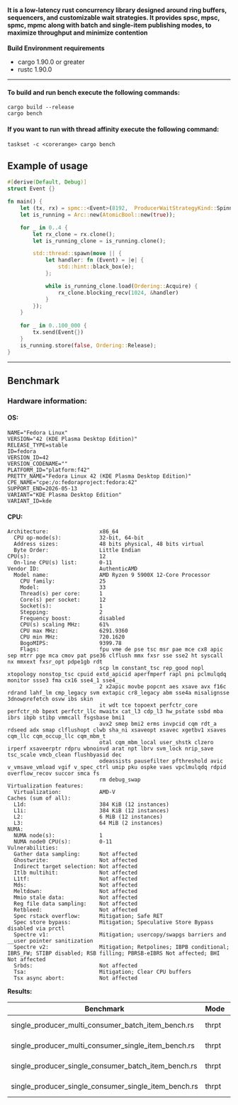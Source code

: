 #### It is a low-latency rust concurrency library designed around ring buffers, sequencers, and customizable wait strategies. It provides spsc, mpsc, spmc, mpmc along with batch and single-item publishing modes, to maximize throughput and minimize contention

**Build Environment requirements**
- cargo 1.90.0 or greater
- rustc 1.90.0 

---
#### To build and run bench execute the following commands:
```shell
cargo build --release
cargo bench
```

#### If you want to run with thread affinity execute the following command:
```shell
taskset -c <corerange> cargo bench 
```

Example of usage
---

```rust
#[derive(Default, Debug)]
struct Event {}

fn main() {
    let (tx, rx) = spmc::<Event>(8192,  ProducerWaitStrategyKind::Spinning, ConsumerWaitStrategyKind::Spinning);
    let is_running = Arc::new(AtomicBool::new(true));

    for _ in 0..4 {
        let rx_clone = rx.clone();
        let is_running_clone = is_running.clone();

        std::thread::spawn(move || {
            let handler: fn (Event) = |e| {
                std::hint::black_box(e);
            };

            while is_running_clone.load(Ordering::Acquire) {
                rx_clone.blocking_recv(1024, &handler)
            }
        });
    }
    
    for _ in 0..100_000 {
        tx.send(Event{})
    }
    is_running.store(false, Ordering::Release);
}
```

---
## Benchmark

### Hardware information:

#### OS:

```text
NAME="Fedora Linux"
VERSION="42 (KDE Plasma Desktop Edition)"
RELEASE_TYPE=stable
ID=fedora
VERSION_ID=42
VERSION_CODENAME=""
PLATFORM_ID="platform:f42"
PRETTY_NAME="Fedora Linux 42 (KDE Plasma Desktop Edition)"
CPE_NAME="cpe:/o:fedoraproject:fedora:42"
SUPPORT_END=2026-05-13
VARIANT="KDE Plasma Desktop Edition"
VARIANT_ID=kde
```

#### CPU:

```text
Architecture:                x86_64
  CPU op-mode(s):            32-bit, 64-bit
  Address sizes:             48 bits physical, 48 bits virtual
  Byte Order:                Little Endian
CPU(s):                      12
  On-line CPU(s) list:       0-11
Vendor ID:                   AuthenticAMD
  Model name:                AMD Ryzen 9 5900X 12-Core Processor
    CPU family:              25
    Model:                   33
    Thread(s) per core:      1
    Core(s) per socket:      12
    Socket(s):               1
    Stepping:                2
    Frequency boost:         disabled
    CPU(s) scaling MHz:      61%
    CPU max MHz:             6291.9360
    CPU min MHz:             720.1620
    BogoMIPS:                9399.78
    Flags:                   fpu vme de pse tsc msr pae mce cx8 apic sep mtrr pge mca cmov pat pse36 clflush mmx fxsr sse sse2 ht syscall nx mmxext fxsr_opt pdpe1gb rdt
                             scp lm constant_tsc rep_good nopl xtopology nonstop_tsc cpuid extd_apicid aperfmperf rapl pni pclmulqdq monitor ssse3 fma cx16 sse4_1 sse4_
                             2 x2apic movbe popcnt aes xsave avx f16c rdrand lahf_lm cmp_legacy svm extapic cr8_legacy abm sse4a misalignsse 3dnowprefetch osvw ibs skin
                             it wdt tce topoext perfctr_core perfctr_nb bpext perfctr_llc mwaitx cat_l3 cdp_l3 hw_pstate ssbd mba ibrs ibpb stibp vmmcall fsgsbase bmi1 
                             avx2 smep bmi2 erms invpcid cqm rdt_a rdseed adx smap clflushopt clwb sha_ni xsaveopt xsavec xgetbv1 xsaves cqm_llc cqm_occup_llc cqm_mbm_t
                             otal cqm_mbm_local user_shstk clzero irperf xsaveerptr rdpru wbnoinvd arat npt lbrv svm_lock nrip_save tsc_scale vmcb_clean flushbyasid dec
                             odeassists pausefilter pfthreshold avic v_vmsave_vmload vgif v_spec_ctrl umip pku ospke vaes vpclmulqdq rdpid overflow_recov succor smca fs
                             rm debug_swap
Virtualization features:     
  Virtualization:            AMD-V
Caches (sum of all):         
  L1d:                       384 KiB (12 instances)
  L1i:                       384 KiB (12 instances)
  L2:                        6 MiB (12 instances)
  L3:                        64 MiB (2 instances)
NUMA:                        
  NUMA node(s):              1
  NUMA node0 CPU(s):         0-11
Vulnerabilities:             
  Gather data sampling:      Not affected
  Ghostwrite:                Not affected
  Indirect target selection: Not affected
  Itlb multihit:             Not affected
  L1tf:                      Not affected
  Mds:                       Not affected
  Meltdown:                  Not affected
  Mmio stale data:           Not affected
  Reg file data sampling:    Not affected
  Retbleed:                  Not affected
  Spec rstack overflow:      Mitigation; Safe RET
  Spec store bypass:         Mitigation; Speculative Store Bypass disabled via prctl
  Spectre v1:                Mitigation; usercopy/swapgs barriers and __user pointer sanitization
  Spectre v2:                Mitigation; Retpolines; IBPB conditional; IBRS_FW; STIBP disabled; RSB filling; PBRSB-eIBRS Not affected; BHI Not affected
  Srbds:                     Not affected
  Tsa:                       Mitigation; Clear CPU buffers
  Tsx async abort:           Not affected

```

**Results:**

| Benchmark                                                 | Mode  | Score          | time      |
|-----------------------------------------------------------| ------|----------------|-----------|
| single_producer_multi_consumer_batch_item_bench.rs        | thrpt | 1.4613 Gelem/s | 5.4822 ns |
| single_producer_multi_consumer_single_item_bench.rs       | thrpt | 151.66 Melem/s | 6.6091 ns |
| single_producer_single_consumer_batch_item_bench.rs       | thrpt | 658.39 Melem/s | 12.156 ns |
| single_producer_single_consumer_single_item_bench.rs      | thrpt | 215.40 Melem/s | 4.6439 ns |
